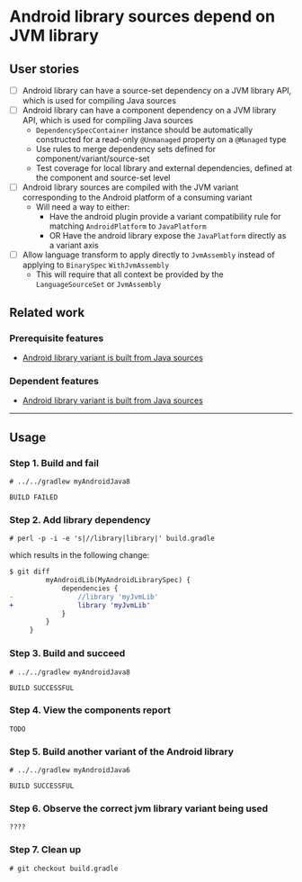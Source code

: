 # Android library sources depend on JVM library

## User stories

- [ ] Android library can have a source-set dependency on a JVM library API, which is used for compiling Java sources
- [ ] Android library can have a component dependency on a JVM library API, which is used for compiling Java sources
    - `DependencySpecContainer` instance should be automatically constructed for a read-only `@Unmanaged` property on a `@Managed` type
    - Use rules to merge dependency sets defined for component/variant/source-set
    - Test coverage for local library and external dependencies, defined at the component and source-set level
- [ ] Android library sources are compiled with the JVM variant corresponding to the Android platform of a consuming variant
  - Will need a way to either:
    - Have the android plugin provide a variant compatibility rule for matching `AndroidPlatform` to `JavaPlatform`
    - OR Have the android library expose the `JavaPlatform` directly as a variant axis
- [ ] Allow language transform to apply directly to `JvmAssembly` instead of applying to `BinarySpec` `WithJvmAssembly`
    - This will require that all context be provided by the `LanguageSourceSet` or `JvmAssembly`

## Related work

### Prerequisite features

- [Android library variant is built from Java sources](../1-built-from-java-sources/README.md)

### Dependent features

- [Android library variant is built from Java sources](../3-depends-on-android-library/README.md)

----

## Usage

### Step 1. Build and fail

    # ../../gradlew myAndroidJava8

    BUILD FAILED

### Step 2. Add library dependency

    # perl -p -i -e 's|//library|library|' build.gradle

which results in the following change:

```diff
$ git diff
         myAndroidLib(MyAndroidLibrarySpec) {
             dependencies {
-                //library 'myJvmLib'
+                library 'myJvmLib'
             }
         }
     }

```

### Step 3. Build and succeed

    # ../../gradlew myAndroidJava8

    BUILD SUCCESSFUL

### Step 4. View the components report

    TODO

### Step 5. Build another variant of the Android library

    # ../../gradlew myAndroidJava6

    BUILD SUCCESSFUL


### Step 6. Observe the correct jvm library variant being used

    ????

### Step 7. Clean up

    # git checkout build.gradle
